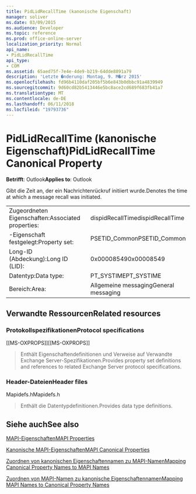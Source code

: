 ```yaml
---
title: PidLidRecallTime (kanonische Eigenschaft)
manager: soliver
ms.date: 03/09/2015
ms.audience: Developer
ms.topic: reference
ms.prod: office-online-server
localization_priority: Normal
api_name:
- PidLidRecallTime
api_type:
- COM
ms.assetid: 65aed75f-7e4e-4de9-b219-64dde8891a79
description: 'Letzte �nderung: Montag, 9. M�rz 2015'
ms.openlocfilehash: fd96b4110daf205bf5b6e843b0dbbc91a4839949
ms.sourcegitcommit: 9d60cd82b5413446e5bc8ace2cd689f683fb41a7
ms.translationtype: MT
ms.contentlocale: de-DE
ms.lasthandoff: 06/11/2018
ms.locfileid: "19793736"
---
```

# <a name="pidlidrecalltime-canonical-property"></a><span data-ttu-id="28cbe-103">PidLidRecallTime (kanonische Eigenschaft)</span><span class="sxs-lookup"><span data-stu-id="28cbe-103">PidLidRecallTime Canonical Property</span></span>

  
  
<span data-ttu-id="28cbe-104">**Betrifft**: Outlook</span><span class="sxs-lookup"><span data-stu-id="28cbe-104">**Applies to**: Outlook</span></span> 
  
<span data-ttu-id="28cbe-105">Gibt die Zeit an, der ein Nachrichtenrückruf initiiert wurde.</span><span class="sxs-lookup"><span data-stu-id="28cbe-105">Denotes the time at which a message recall was initiated.</span></span>
  
|||
|:-----|:-----|
|<span data-ttu-id="28cbe-106">Zugeordneten Eigenschaften:</span><span class="sxs-lookup"><span data-stu-id="28cbe-106">Associated properties:</span></span>  <br/> |<span data-ttu-id="28cbe-107">dispidRecallTime</span><span class="sxs-lookup"><span data-stu-id="28cbe-107">dispidRecallTime</span></span>  <br/> |
|<span data-ttu-id="28cbe-108">-Eigenschaft festgelegt:</span><span class="sxs-lookup"><span data-stu-id="28cbe-108">Property set:</span></span>  <br/> |<span data-ttu-id="28cbe-109">PSETID_Common</span><span class="sxs-lookup"><span data-stu-id="28cbe-109">PSETID_Common</span></span>  <br/> |
|<span data-ttu-id="28cbe-110">Long-ID (Abdeckung):</span><span class="sxs-lookup"><span data-stu-id="28cbe-110">Long ID (LID):</span></span>  <br/> |<span data-ttu-id="28cbe-111">0x00008549</span><span class="sxs-lookup"><span data-stu-id="28cbe-111">0x00008549</span></span>  <br/> |
|<span data-ttu-id="28cbe-112">Datentyp:</span><span class="sxs-lookup"><span data-stu-id="28cbe-112">Data type:</span></span>  <br/> |<span data-ttu-id="28cbe-113">PT_SYSTIME</span><span class="sxs-lookup"><span data-stu-id="28cbe-113">PT_SYSTIME</span></span>  <br/> |
|<span data-ttu-id="28cbe-114">Bereich:</span><span class="sxs-lookup"><span data-stu-id="28cbe-114">Area:</span></span>  <br/> |<span data-ttu-id="28cbe-115">Allgemeine messaging</span><span class="sxs-lookup"><span data-stu-id="28cbe-115">General messaging</span></span>  <br/> |
   
## <a name="related-resources"></a><span data-ttu-id="28cbe-116">Verwandte Ressourcen</span><span class="sxs-lookup"><span data-stu-id="28cbe-116">Related resources</span></span>

### <a name="protocol-specifications"></a><span data-ttu-id="28cbe-117">Protokollspezifikationen</span><span class="sxs-lookup"><span data-stu-id="28cbe-117">Protocol specifications</span></span>

<span data-ttu-id="28cbe-118">[[MS-OXPROPS]]</span><span class="sxs-lookup"><span data-stu-id="28cbe-118">[[MS-OXPROPS]]</span></span> 
  
> <span data-ttu-id="28cbe-119">Enthält Eigenschaftendefinitionen und Verweise auf Verwandte Exchange Server-Spezifikationen.</span><span class="sxs-lookup"><span data-stu-id="28cbe-119">Provides property set definitions and references to related Exchange Server protocol specifications.</span></span>
    
### <a name="header-files"></a><span data-ttu-id="28cbe-120">Header-Dateien</span><span class="sxs-lookup"><span data-stu-id="28cbe-120">Header files</span></span>

<span data-ttu-id="28cbe-121">Mapidefs.h</span><span class="sxs-lookup"><span data-stu-id="28cbe-121">Mapidefs.h</span></span>
  
> <span data-ttu-id="28cbe-122">Enthält die Datentypdefinitionen.</span><span class="sxs-lookup"><span data-stu-id="28cbe-122">Provides data type definitions.</span></span>
    
## <a name="see-also"></a><span data-ttu-id="28cbe-123">Siehe auch</span><span class="sxs-lookup"><span data-stu-id="28cbe-123">See also</span></span>



[<span data-ttu-id="28cbe-124">MAPI-Eigenschaften</span><span class="sxs-lookup"><span data-stu-id="28cbe-124">MAPI Properties</span></span>](mapi-properties.md)
  
[<span data-ttu-id="28cbe-125">Kanonische MAPI-Eigenschaften</span><span class="sxs-lookup"><span data-stu-id="28cbe-125">MAPI Canonical Properties</span></span>](mapi-canonical-properties.md)
  
[<span data-ttu-id="28cbe-126">Zuordnen von kanonischen Eigenschaftennamen zu MAPI-Namen</span><span class="sxs-lookup"><span data-stu-id="28cbe-126">Mapping Canonical Property Names to MAPI Names</span></span>](mapping-canonical-property-names-to-mapi-names.md)
  
[<span data-ttu-id="28cbe-127">Zuordnen von MAPI-Namen zu kanonische Eigenschaftennamen</span><span class="sxs-lookup"><span data-stu-id="28cbe-127">Mapping MAPI Names to Canonical Property Names</span></span>](mapping-mapi-names-to-canonical-property-names.md)

